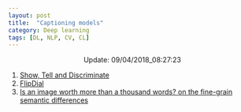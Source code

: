 ```yaml
---
layout: post
title:  "Captioning models"
category: Deep learning
tags: [DL, NLP, CV, CL]
---
```






<center> Update: 09/04/2018_08:27:23</center>

  	
1. [ Show, Tell and Discriminate](https://rawgit.com/elbayadm/PaperNotes/master/notes/captioning/2018-Show-Tell-and-Discriminate-Image-Captioning-by-Self-retrieval-with-Partially-Labeled-Data.html)
2. [ FlipDial](https://rawgit.com/elbayadm/PaperNotes/master/notes/captioning/2018-FlipDial-A-Generative-Model-for-Two-Way-Visual-Dialogue.html)
3. [ Is an image worth more than a thousand words? on the fine-grain semantic differences](https://rawgit.com/elbayadm/PaperNotes/master/notes/captioning/2016-Is-an-image-worth-more-than-a-thousand-words-on-the-fine-grain-semantic-differences-between-visual-and-linguistic-representations.html)

